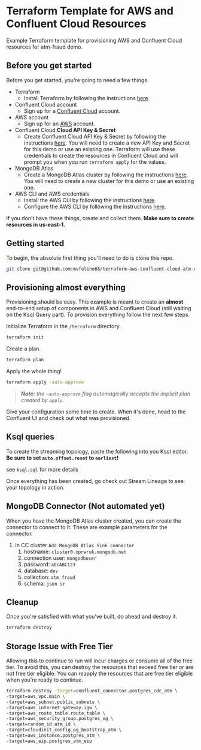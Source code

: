# Terraform Template for AWS and Confluent Cloud Resources

Example Terraform template for provisioning AWS and Confluent Cloud resources for atm-fraud demo.

## Before you get started

Before you get started, you're going to need a few things.

- Terraform
  - Install Terraform by following the instructions [here](https://learn.hashicorp.com/tutorials/terraform/install-cli).
- Confluent Cloud account
  - Sign up for a [Confluent Cloud](https://confluent.cloud/) account.
- AWS account
  - Sign up for an [AWS](https://aws.amazon.com/) account.
- Confluent Cloud **Cloud API Key & Secret**
  - Create Confluent Cloud API Key & Secret by following the instructions [here](https://docs.confluent.io/cloud/current/access-management/authenticate/api-keys/api-keys.html#create-a-cloud-api-key). You will need to create a new API Key and Secret for this demo or use an existing one. Terraform will use these credentials to create the resources in Confluent Cloud and will prompt you when you run `terraform apply` for the values.
- MongoDB Atlas
  - Create a MongoDB Atlas cluster by following the instructions [here](https://docs.atlas.mongodb.com/tutorial/deploy-free-tier-cluster/). You will need to create a new cluster for this demo or use an existing one.
- AWS CLI and AWS credentials
  - Install the AWS CLI by following the instructions [here](https://docs.aws.amazon.com/cli/latest/userguide/cli-chap-install.html).
  - Configure the AWS CLI by following the instructions [here](https://docs.aws.amazon.com/cli/latest/userguide/cli-configure-profiles.html).

If you don't have these things, create and collect them. **Make sure to create resources in us-east-1.**

## Getting started

To begin, the absolute first thing you'll need to do is clone this repo.

```bash
git clone git@github.com:mvfolino68/terraform-aws-confluent-cloud-atm-usage.git && cd terraform-aws-confluent-cloud-atm-usag
```

## Provisioning almost everything

Provisioning should be easy. This example is meant to create an **almost** end-to-end setup of components in AWS and Confluent Cloud (still waiting on the Ksql Query part). To provision everything follow the next few steps.

Initialize Terraform in the `/terraform` directory.

```bash
terraform init
```

Create a plan.

```bash
terraform plan
```

Apply the whole thing!

```bash
terraform apply -auto-approve
```

> **_Note:_** _the `-auto-approve` flag automagically accepts the implicit plan created by `apply`_.

Give your configuration some time to create. When it's done, head to the Confluent UI and check out what was provisioned.

## Ksql queries

To create the streaming topology, paste the following into you Ksql editor. **Be sure to set `auto.offset.reset` to `earliest`!**

see `ksql.sql` for more details

Once everything has been created, go check out Stream Lineage to see your topology in action.

## MongoDB Connector (Not automated yet)

When you have the MongoDB Atlas cluster created, you can create the connector to connect to it. These are example parameters for the connector.

1. In CC cluster `Add MongoDB Atlas Sink connector`
   1. hostname: `cluster0.xprwruk.mongodb.net`
   2. connection user: `mongodbuser`
   3. password: `abcABC123`
   4. database: `dev`
   5. collection: `atm_fraud`
   6. schema: `json sr`

## Cleanup

Once you're satisfied with what you've built, do ahead and destroy it.

```bash
terraform destroy
```

## Storage Issue with Free Tier

Allowing this to continue to run will incur charges or consume all of the free tier. To avoid this, you can destroy the resources that exceed free tier or are not free tier eligible. You can reapply the resources that are free tier eligible when you're ready to continue.

```bash
terraform destroy -target=confluent_connector.postgres_cdc_atm \
-target=aws_vpc.main \
-target=aws_subnet.public_subnets \
-target=aws_internet_gateway.igw \
-target=aws_route_table.route_table \
-target=aws_security_group.postgres_sg \
-target=random_id.atm_id \
-target=cloudinit_config.pg_bootstrap_atm \
-target=aws_instance.postgres_atm \
-target=aws_eip.postgres_atm_eip
```
